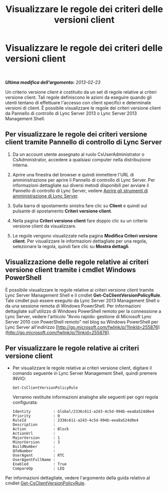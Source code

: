 ﻿---
title: Visualizzare le regole dei criteri delle versioni client
TOCTitle: Visualizzare le regole dei criteri delle versioni client
ms:assetid: f3a0215f-f72f-4e9b-a07b-25858dc4203a
ms:mtpsurl: https://technet.microsoft.com/it-it/library/JJ923060(v=OCS.15)
ms:contentKeyID: 52062481
ms.date: 08/24/2015
mtps_version: v=OCS.15
ms.translationtype: HT
---

# Visualizzare le regole dei criteri delle versioni client

 

_**Ultima modifica dell'argomento:** 2013-02-23_

Un criterio versione client è costituito da un set di regole relative ai criteri versione client. Tali regole definiscono le azioni da eseguire quando gli utenti tentano di effettuare l'accesso con client specifici e determinate versioni di client. È possibile visualizzare le regole dei criteri versione client da Pannello di controllo di Lync Server 2013 o Lync Server 2013 Management Shell.

## Per visualizzare le regole dei criteri versione client tramite Pannello di controllo di Lync Server

1.  Da un account utente assegnato al ruolo CsUserAdministrator o CsAdministrator, accedere a qualsiasi computer nella distribuzione interna.

2.  Aprire una finestra del browser e quindi immettere l'URL di amministrazione per aprire il Pannello di controllo di Lync Server. Per informazioni dettagliate sui diversi metodi disponibili per avviare il Pannello di controllo di Lync Server, vedere [Aprire gli strumenti di amministrazione di Lync Server](lync-server-2013-open-lync-server-administrative-tools.md).

3.  Sulla barra di spostamento sinistra fare clic su **Client** e quindi sul pulsante di spostamento **Criteri versione client**.

4.  Nella pagina **Criteri versione client** fare doppio clic su un criterio versione client da visualizzare.

5.  Le regole vengono visualizzate nella pagina **Modifica Criteri versione client**. Per visualizzare le informazioni dettagliate per una regola, selezionare la regola, quindi fare clic su **Mostra dettagli**.

## Visualizzazione delle regole relative ai criteri versione client tramite i cmdlet Windows PowerShell

È possibile visualizzare le regole relative ai criteri versione client tramite Lync Server Management Shell e il cmdlet **Get-CsClientVersionPolicyRule**. Tale cmdlet può essere eseguito da Lync Server 2013 Management Shell o da una sessione remota di Windows PowerShell. Per informazioni dettagliate sull'utilizzo di Windows PowerShell remoto per la connessione a Lync Server, vedere l'articolo "Avvio rapido: gestione di Microsoft Lync Server 2010 con PowerShell remoto" nel blog su Windows PowerShell per Lync Server all'indirizzo [http://go.microsoft.com/fwlink/p/?linkId=255876](http://go.microsoft.com/fwlink/p/?linkid=255876).

## Per visualizzare le regole relative ai criteri versione client

  - Per visualizzare le regole relative ai criteri versione client, digitare il comando seguente in Lync Server Management Shell, quindi premere INVIO:
    
        Get-CsClientVersionPolicyRule
    
    Verranno restituite informazioni analoghe alle seguenti per ogni regola configurata:
    
        Identity          : Global/2336c611-a243-4c5d-994b-eea8a524d0e4
        Priority          : 0
        RuleId            : 2336c611-a243-4c5d-994b-eea8a524d0e4
        Description       :
        Action            : Block
        ActionUrl         :
        MajorVersion      : 1
        MinorVersion      : 3
        BuildNumber       :
        QfeNumber         :
        UserAgent         : RTC
        UserAgentFullName :
        Enabled           : True
        CompareOp         : LEQ

Per informazioni dettagliate, vedere l'argomento della guida relativo al cmdlet [Get-CsClientVersionPolicyRule](get-csclientversionpolicyrule.md).

